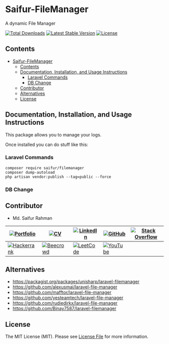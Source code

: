 # Saifur-FileManager
A dynamic File Manager

<a href="https://packagist.org/packages/saifur/filemanager"><img src="https://img.shields.io/packagist/dt/saifur/filemanager" alt="Total Downloads"></a>
<a href="https://packagist.org/packages/saifur/filemanager"><img src="https://img.shields.io/packagist/v/saifur/filemanager" alt="Latest Stable Version"></a>
<a href="https://packagist.org/packages/saifur/filemanager"><img src="https://img.shields.io/packagist/l/saifur/filemanager" alt="License"></a>

## Contents
- [Saifur-FileManager](#saifur-filemanager)
  - [Contents](#contents)
  - [Documentation, Installation, and Usage Instructions](#documentation-installation-and-usage-instructions)
    - [Laravel Commands](#laravel-commands)
    - [DB Change](#db-change)
  - [Contributor](#contributor)
  - [Alternatives](#alternatives)
  - [License](#license)

## Documentation, Installation, and Usage Instructions
This package allows you to manage your logs.

Once installed you can do stuff like this:


### Laravel Commands

```
composer require saifur/filemanager
composer dump-autoload
php artisan vendor:publish --tag=public --force
```

### DB Change



## Contributor

- Md. Saifur Rahman


|[![Portfolio](https://img.shields.io/badge/Portfolio-%23009639.svg?style=for-the-badge&logo=Hyperledger&logoColor=white)](https://saifurrahman.my.canva.site) | [![CV](https://img.shields.io/badge/CV-%23009639.svg?style=for-the-badge&logo=DocuSign&logoColor=white)](https://docs.google.com/document/d/1txBCiMjPqH7GR8FDMQMAw09vemsB-nJb/edit?usp=sharing&ouid=113622980255867007734&rtpof=true&sd=true) | [![LinkedIn](https://img.shields.io/badge/linkedin-%230077B5.svg?style=for-the-badge&logo=linkedin&logoColor=white)](https://www.linkedin.com/in/saifurrahman1193/) | [![GitHub](https://img.shields.io/badge/github-%23121011.svg?style=for-the-badge&logo=github&logoColor=white)](https://github.com/saifurrahman1193/saifurrahman1193) | [![Stack Overflow](https://img.shields.io/badge/-Stackoverflow-FE7A16?style=for-the-badge&logo=stack-overflow&logoColor=white)](https://stackoverflow.com/users/14350717/md-saifur-rahman) | 
|-|-|-|-|-|
| [![Hackerrank](https://img.shields.io/badge/-Hackerrank-2EC866?style=for-the-badge&logo=HackerRank&logoColor=white)](https://www.hackerrank.com/saifur_rahman111) | [![Beecrowd](https://img.shields.io/badge/Beecrowd-%23009639.svg?style=for-the-badge&logo=Bugcrowd&logoColor=white)](https://www.beecrowd.com.br/judge/en/profile/18847) | [![LeetCode](https://img.shields.io/badge/LeetCode-000000?style=for-the-badge&logo=LeetCode&logoColor=#d16c06)](https://leetcode.com/saifurrahman1193) | [![YouTube](https://img.shields.io/badge/YouTube-%23FF0000.svg?style=for-the-badge&logo=YouTube&logoColor=white)](https://www.youtube.com/playlist?list=PLwJWgDKTF5-xdQttKl7cRx8Yhukv7Ilmg)| |

## Alternatives
- https://packagist.org/packages/unisharp/laravel-filemanager
- https://github.com/alexusmai/laravel-file-manager
- https://github.com/mafftor/laravel-file-manager
- https://github.com/yesteamtech/laravel-file-manager
- https://github.com/rudiedirkx/laravel-file-manager
- https://github.com/Binay7587/laravel-filemanager

## License
The MIT License (MIT). Please see [License File](LICENSE.md) for more information.
